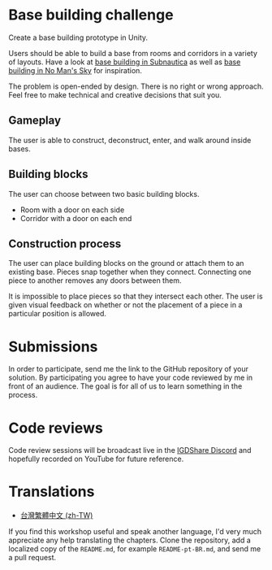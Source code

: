 # Base building challenge
Create a base building prototype in Unity.

Users should be able to build a base from rooms and corridors in a variety of layouts. Have a look at [base building in Subnautica](https://www.youtube.com/watch?v=Q-oa3bzir9A) as well as [base building in No Man's Sky](https://www.youtube.com/watch?v=hpsSJrh5WzY&t=165) for inspiration.

The problem is open-ended by design. There is no right or wrong approach. Feel free to make technical and creative decisions that suit you.

## Gameplay
The user is able to construct, deconstruct, enter, and walk around inside bases.

## Building blocks
The user can choose between two basic building blocks.
- Room with a door on each side
- Corridor with a door on each end

## Construction process
The user can place building blocks on the ground or attach them to an existing base. Pieces snap together when they connect. Connecting one piece to another removes any doors between them.

It is impossible to place pieces so that they intersect each other. The user is given visual feedback on whether or not the placement of a piece in a particular position is allowed.

# Submissions
In order to participate, send me the link to the GitHub repository of your solution. By participating you agree to have your code reviewed by me in front of an audience. The goal is for all of us to learn something in the process.

# Code reviews
Code review sessions will be broadcast live in the [IGDShare Discord](https://discord.gg/FNkHgBN) and hopefully recorded on YouTube for future reference.

# Translations
- [台灣繁體中文 (zh-TW)](README-zh-TW.md)

If you find this workshop useful and speak another language, I'd very much appreciate any help translating the chapters. Clone the repository, add a localized copy of the `README.md`, for example `README-pt-BR.md`, and send me a pull request.
